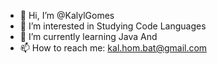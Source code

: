 - 👋 Hi, I’m @KalylGomes
- 👀 I’m interested in Studying Code Languages
- 🌱 I’m currently learning Java And 
- 📫 How to reach me: kal.hom.bat@gmail.com
